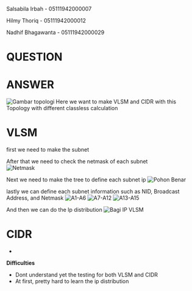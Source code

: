 Salsabila Irbah - 05111942000007

Hilmy Thoriq - 05111942000012

Nadhif Bhagawanta - 05111942000029

# QUESTION



# ANSWER
![Gambar topologi](https://user-images.githubusercontent.com/81411468/143681459-e6159b8a-ae50-44b4-bc5b-869e71664827.png)
Here we want to make VLSM and CIDR with this Topology with different classless calculation<br>

# VLSM
first we need to make the subnet <br>

After that we need to check the netmask of each subnet<br>
![Netmask](https://user-images.githubusercontent.com/81411468/143681557-2ec09f2c-ad77-4b2c-8301-172f20c96479.PNG)

Next we need to make the tree to define each subnet ip
![Pohon Benar](https://user-images.githubusercontent.com/81411468/143681577-72216919-7632-4e6e-b0cc-aad3994066e6.png)

lastly we can define each subnet information such as NID, Broadcast Address, and Netmask
![A1-A6](https://user-images.githubusercontent.com/81411468/143681659-124b175c-f437-43bd-b018-f13f9cc0116f.PNG)
![A7-A12](https://user-images.githubusercontent.com/81411468/143681664-0d20ae01-409e-4fe2-aff8-a787941227fa.PNG)
![A13-A15](https://user-images.githubusercontent.com/81411468/143681666-1e19bb4d-1cc3-4692-8eed-f9d32e26a28a.PNG)

And then we can do the Ip distribution
![Bagi IP VLSM](https://user-images.githubusercontent.com/81411468/143681689-46750e00-96c4-4e14-8883-ca0a45549698.png)

# CIDR
-

**Difficulties**
- Dont understand yet the testing for both VLSM and CIDR
- At first, pretty hard to learn the ip distribution
